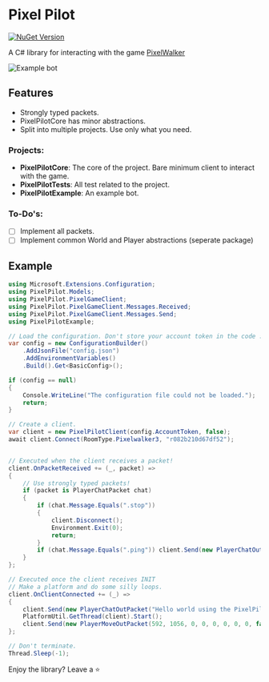 # Pixel Pilot
[![NuGet Version](https://img.shields.io/nuget/vpre/PixelPilot.Core?style=flat-square&logo=nuget&link=https%3A%2F%2Fwww.nuget.org%2Fpackages%2FPixelPilot.Core%2F%20)](https://www.nuget.org/packages/PixelPilot.Core/)

A C# library for interacting with the game [PixelWalker](https://pixelwalker.net)

![Example bot](https://img.martenm.nl/g/1F2Fx)

## Features
* Strongly typed packets.
* PixelPilotCore has minor abstractions.
* Split into multiple projects. Use only what you need.

### Projects:
* **PixelPilotCore**: The core of the project. Bare minimum client to interact with the game.
* **PixelPilotTests**: All test related to the project.
* **PixelPilotExample**: An example bot.

### To-Do's:
- [ ] Implement all packets.
- [ ] Implement common World and Player abstractions (seperate package)

## Example
```csharp
using Microsoft.Extensions.Configuration;
using PixelPilot.Models;
using PixelPilot.PixelGameClient;
using PixelPilot.PixelGameClient.Messages.Received;
using PixelPilot.PixelGameClient.Messages.Send;
using PixelPilotExample;

// Load the configuration. Don't store your account token in the code :)
var config = new ConfigurationBuilder()
    .AddJsonFile("config.json")
    .AddEnvironmentVariables()
    .Build().Get<BasicConfig>();

if (config == null)
{
    Console.WriteLine("The configuration file could not be loaded.");
    return;
}

// Create a client.
var client = new PixelPilotClient(config.AccountToken, false);
await client.Connect(RoomType.Pixelwalker3, "r082b210d67df52");


// Executed when the client receives a packet!
client.OnPacketReceived += (_, packet) =>
{
    // Use strongly typed packets!
    if (packet is PlayerChatPacket chat)
    {
        if (chat.Message.Equals(".stop"))
        {
            client.Disconnect();
            Environment.Exit(0);
            return;
        }
        if (chat.Message.Equals(".ping")) client.Send(new PlayerChatOutPacket("Pong!"));
    }
};

// Executed once the client receives INIT
// Make a platform and do some silly loops.
client.OnClientConnected += (_) =>
{
    client.Send(new PlayerChatOutPacket("Hello world using the PixelPilot API."));
    PlatformUtil.GetThread(client).Start();
    client.Send(new PlayerMoveOutPacket(592, 1056, 0, 0, 0, 0, 0, 0, false, false, 100)); 
};

// Don't terminate.
Thread.Sleep(-1);
```


Enjoy the library? Leave a ⭐

